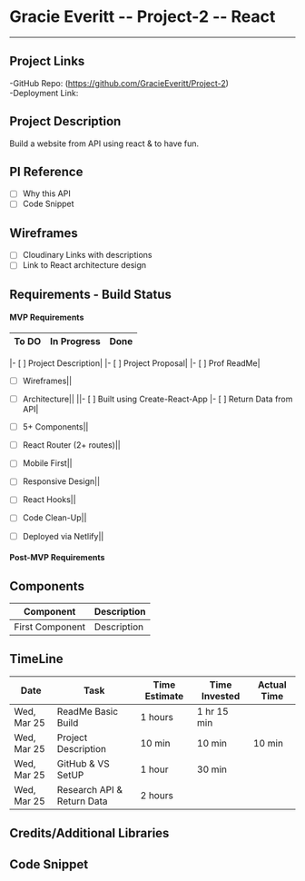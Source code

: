 # Gracie Everitt -- Project-2 -- React 
----

## Project Links
-GitHub Repo: (https://github.com/GracieEveritt/Project-2)  
-Deployment Link:   

## Project Description
Build a website from API using react & to have fun.

## PI Reference
- [ ] Why this API
- [ ] Code Snippet

## Wireframes
- [ ] Cloudinary Links with descriptions
- [ ] Link to React architecture design

## Requirements - Build Status

#### MVP Requirements
**To DO** | **In Progress** | **Done**
------------|-------------------|-----------  

|- [ ] Project Description|
|- [ ] Project Proposal|
|- [ ] Prof ReadMe|
- [ ] Wireframes||
- [ ] Architecture||
||- [ ] Built using Create-React-App
|- [ ] Return Data from API|
- [ ] 5+ Components||
- [ ] React Router (2+ routes)||
- [ ] Mobile First||
- [ ] Responsive Design||
- [ ] React Hooks||
- [ ] Code Clean-Up||
- [ ] Deployed via Netlify||


#### Post-MVP Requirements

## Components

Component | Description 
-----|------
First Component | Description

## TimeLine

Date | Task | Time Estimate | Time Invested | Actual Time
-----|------|---------------|---------------|------------
Wed, Mar 25 | ReadMe Basic Build | 1 hours | 1 hr 15 min | 
Wed, Mar 25 | Project Description | 10 min | 10 min | 10 min
Wed, Mar 25 | GitHub & VS SetUP | 1 hour | 30 min | 
Wed, Mar 25 | Research API & Return Data | 2 hours | |




## Credits/Additional Libraries

## Code Snippet




